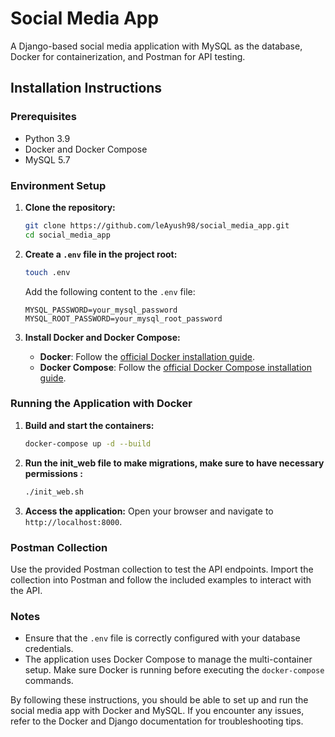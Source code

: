 # Social Media App

A Django-based social media application with MySQL as the database, Docker for containerization, and Postman for API testing.

## Installation Instructions

### Prerequisites

- Python 3.9
- Docker and Docker Compose
- MySQL 5.7

### Environment Setup

1. **Clone the repository:**
    ```sh
    git clone https://github.com/leAyush98/social_media_app.git
    cd social_media_app
    ```

2. **Create a `.env` file in the project root:**
    ```sh
    touch .env
    ```

    Add the following content to the `.env` file:
    ```env
    MYSQL_PASSWORD=your_mysql_password
    MYSQL_ROOT_PASSWORD=your_mysql_root_password
    ```

3. **Install Docker and Docker Compose:**
    - **Docker**: Follow the [official Docker installation guide](https://docs.docker.com/get-docker/).
    - **Docker Compose**: Follow the [official Docker Compose installation guide](https://docs.docker.com/compose/install/).


### Running the Application with Docker

1. **Build and start the containers:**
    ```sh
    docker-compose up -d --build
    ```

2. **Run the init_web file to make migrations, make sure to have necessary permissions :**
    ```sh
    ./init_web.sh
    ```

3. **Access the application:**
    Open your browser and navigate to `http://localhost:8000`.


### Postman Collection

Use the provided Postman collection to test the API endpoints. Import the collection into Postman and follow the included examples to interact with the API.

### Notes

- Ensure that the `.env` file is correctly configured with your database credentials.
- The application uses Docker Compose to manage the multi-container setup. Make sure Docker is running before executing the `docker-compose` commands.

By following these instructions, you should be able to set up and run the social media app with Docker and MySQL. If you encounter any issues, refer to the Docker and Django documentation for troubleshooting tips.

